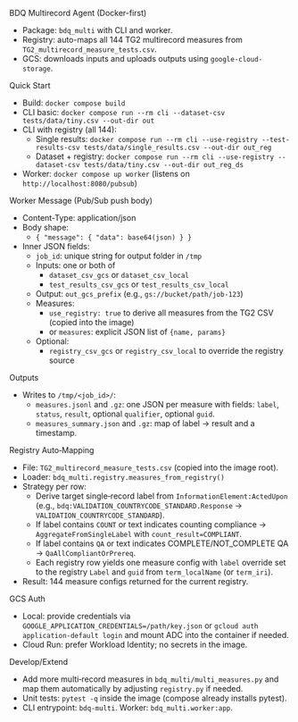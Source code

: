 BDQ Multirecord Agent (Docker-first)

- Package: `bdq_multi` with CLI and worker.
- Registry: auto-maps all 144 TG2 multirecord measures from `TG2_multirecord_measure_tests.csv`.
- GCS: downloads inputs and uploads outputs using `google-cloud-storage`.

Quick Start
- Build: `docker compose build`
- CLI basic: `docker compose run --rm cli --dataset-csv tests/data/tiny.csv --out-dir out`
- CLI with registry (all 144):
  - Single results: `docker compose run --rm cli --use-registry --test-results-csv tests/data/single_results.csv --out-dir out_reg`
  - Dataset + registry: `docker compose run --rm cli --use-registry --dataset-csv tests/data/tiny.csv --out-dir out_reg_ds`
- Worker: `docker compose up worker` (listens on `http://localhost:8080/pubsub`)

Worker Message (Pub/Sub push body)
- Content-Type: application/json
- Body shape:
  - `{ "message": { "data": base64(json) } }`
- Inner JSON fields:
  - `job_id`: unique string for output folder in `/tmp`
  - Inputs: one or both of
    - `dataset_csv_gcs` or `dataset_csv_local`
    - `test_results_csv_gcs` or `test_results_csv_local`
  - Output: `out_gcs_prefix` (e.g., `gs://bucket/path/job-123`)
  - Measures:
    - `use_registry: true` to derive all measures from the TG2 CSV (copied into the image)
    - or `measures`: explicit JSON list of `{name, params}`
  - Optional:
    - `registry_csv_gcs` or `registry_csv_local` to override the registry source

Outputs
- Writes to `/tmp/<job_id>/`:
  - `measures.jsonl` and `.gz`: one JSON per measure with fields: `label`, `status`, `result`, optional `qualifier`, optional `guid`.
  - `measures_summary.json` and `.gz`: map of label → result and a timestamp.

Registry Auto‑Mapping
- File: `TG2_multirecord_measure_tests.csv` (copied into the image root).
- Loader: `bdq_multi.registry.measures_from_registry()`
- Strategy per row:
  - Derive target single‑record label from `InformationElement:ActedUpon` (e.g., `bdq:VALIDATION_COUNTRYCODE_STANDARD.Response` → `VALIDATION_COUNTRYCODE_STANDARD`).
  - If label contains `COUNT` or text indicates counting compliance → `AggregateFromSingleLabel` with `count_result=COMPLIANT`.
  - If label contains `QA` or text indicates COMPLETE/NOT_COMPLETE QA → `QaAllCompliantOrPrereq`.
  - Each registry row yields one measure config with `label` override set to the registry `Label` and `guid` from `term_localName` (or `term_iri`).
- Result: 144 measure configs returned for the current registry.

GCS Auth
- Local: provide credentials via `GOOGLE_APPLICATION_CREDENTIALS=/path/key.json` or `gcloud auth application-default login` and mount ADC into the container if needed.
- Cloud Run: prefer Workload Identity; no secrets in the image.

Develop/Extend
- Add more multi‑record measures in `bdq_multi/multi_measures.py` and map them automatically by adjusting `registry.py` if needed.
- Unit tests: `pytest -q` inside the image (compose already installs pytest).
- CLI entrypoint: `bdq-multi`. Worker: `bdq_multi.worker:app`.

